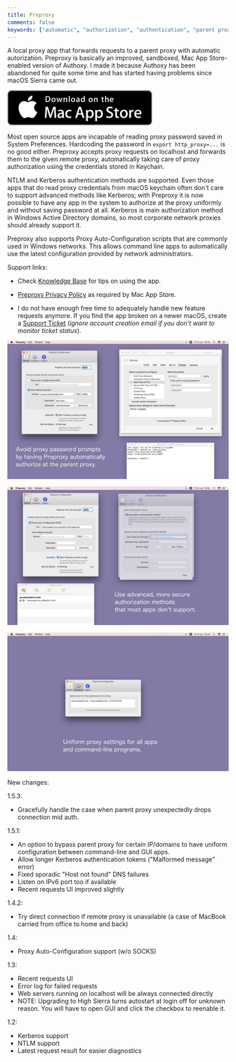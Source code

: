 ```yaml
---
title: Preproxy
comments: false
keywords: ["automatic", "authorization", "authentication", "parent proxy", "kerberos", "NTLM", "authoxy", "Mac", "macOS", "OS X"]
---
```


A local proxy app that forwards requests to a parent proxy with automatic autorization. Preproxy is basically an improved, sandboxed, Mac App Store-enabled version of Authoxy. I made it because Authoxy has been abandoned for quite some time and has started having problems since macOS Sierra came out.

[![Download Preproxy on Mac App Store](/img/macapps/mac-app-store-badge.svg)](https://itunes.apple.com/app/id1237580019)

Most open source apps are incapable of reading proxy password saved in System Preferences.
Hardcoding the password in `export http_proxy=...` is no good either.
Preproxy accepts proxy requests on localhost and forwards them to the given remote proxy, automatically taking care of proxy authorization using the  credentials stored in Keychain.

NTLM and Kerberos authentication methods are supported. Even those apps that do read proxy credentials from macOS keychain often don't care to support advanced methods like Kerberos; with Preproxy it is now possible to have any app in the system to authorize at the proxy uniformly and without saving password at all. Kerberos is main authorization method in Windows Active Directory domains, so most corporate network proxies should already support it.

Preproxy also supports Proxy Auto-Configuration scripts that are commonly used in Windows networks. This allows command line apps to automatically use the latest configuration provided by network administrators.

Support links:

  * Check [Knowledge Base](https://hamstergene.freshdesk.com/support/solutions) for tips on using the app.

  * [Preproxy Privacy Policy](/macapps/preproxy-privacy/) as required by Mac App Store.

  * I do not have enough free time to adequately handle new feature requests anymore. If you find the app broken on a newer macOS, create a [Support Ticket](https://hamstergene.freshdesk.com/support/tickets/new) (*ignore account creation email if you don't want to monitor ticket status*).

[![Preproxy 1.5 NTLM Screenshot](/img/macapps/preproxy-1.5-screenshot-ntlm.png)](/img/macapps/preproxy-1.5-screenshot-ntlm.png)

[![Preproxy 1.5 Kerberos Screenshot](/img/macapps/preproxy-1.5-screenshot-krb.png)](/img/macapps/preproxy-1.5-screenshot-krb.png)

[![Preproxy 1.5 Exceptions Screenshot](/img/macapps/preproxy-1.5-screenshot-exceptions.png)](/img/macapps/preproxy-1.4-screenshot-exceptions.png)

New changes:

1.5.3:
- Gracefully handle the case when parent proxy unexpectedly drops connection mid auth.

1.5.1:
- An option to bypass parent proxy for certain IP/domains to have uniform configuration between command-line and GUI apps.
- Allow longer Kerberos authentication tokens ("Malformed message" error)
- Fixed sporadic "Host not found" DNS failures
- Listen on IPv6 port too if available
- Recent requests UI improved slightly

1.4.2:
- Try direct connection if remote proxy is unavailable (a case of MacBook carried from office to home and back)

1.4:
- Proxy Auto-Configuration support (w/o SOCKS)

1.3:
- Recent requests UI
- Error log for failed requests
- Web servers running on localhost will be always connected directly
- NOTE: Upgrading to High Sierra turns autostart at login off for unknown reason. You will have to open GUI and click the checkbox to reenable it.

1.2:
- Kerberos support
- NTLM support
- Latest request result for easier diagnostics
